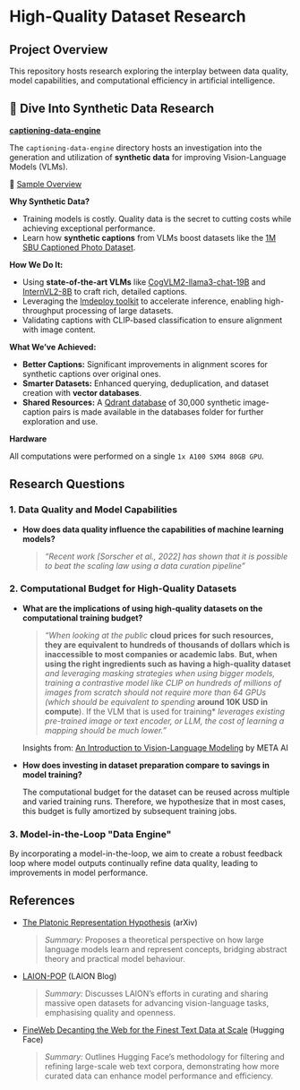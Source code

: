 # High-Quality Dataset Research

## Project Overview

This repository hosts research exploring the interplay between data quality, model capabilities, and computational efficiency in artificial intelligence.


## 🚀 Dive Into Synthetic Data Research

[**captioning-data-engine**](https://github.com/alexferdg/data-quality-engine/tree/main/captioning-data-engine)

The `captioning-data-engine` directory hosts an investigation into the generation and utilization of **synthetic data** for improving Vision-Language Models (VLMs).

👀 [Sample Overview](https://alexferdg.github.io/data-quality-engine/)

**Why Synthetic Data?**

- Training models is costly. Quality data is the secret to cutting costs while achieving exceptional performance.
- Learn how **synthetic captions** from VLMs boost datasets like the [1M SBU Captioned Photo Dataset](https://huggingface.co/datasets/vicenteor/sbu_captions).

**How We Do It:**

- Using **state-of-the-art VLMs** like [CogVLM2-llama3-chat-19B](https://huggingface.co/THUDM/cogvlm2-llama3-chat-19B) and [InternVL2-8B](https://huggingface.co/OpenGVLab/InternVL2-8B) to craft rich, detailed captions.
- Leveraging the [lmdeploy toolkit](https://github.com/InternLM/lmdeploy) to accelerate inference, enabling high-throughput processing of large datasets.
- Validating captions with CLIP-based classification to ensure alignment with image content.

**What We’ve Achieved:**

- **Better Captions:** Significant improvements in alignment scores for synthetic captions over original ones.
- **Smarter Datasets:** Enhanced querying, deduplication, and dataset creation with **vector databases**.
- **Shared Resources:** A [Qdrant database](https://qdrant.tech) of 30,000 synthetic image-caption pairs is made available in the databases folder for further exploration and use.

**Hardware**

All computations were performed on a single `1x A100 SXM4 80GB GPU`.

## Research Questions

### 1. Data Quality and Model Capabilities

- **How does data quality influence the capabilities of machine learning models?**

  > *“Recent work [Sorscher et al., 2022] has shown that it is possible to beat the scaling law using a data curation pipeline”*

### 2. Computational Budget for High-Quality Datasets

- **What are the implications of using high-quality datasets on the computational training budget?**

  > *“When looking at the public* **cloud prices** **for such resources, they are equivalent to hundreds of** **thousands of dollars which is inaccessible to most companies or academic labs**. **But, when using the right ingredients such as having a high-quality dataset** *and leveraging masking strategies when using bigger models,* *training a contrastive model like CLIP on hundreds of millions of images from scratch* *should not require more than 64 GPUs (which should be equivalent to spending* **around 10K USD in compute**). If the VLM that is used for training* *leverages existing pre-trained* *image or text encoder, or LLM,* *the cost of learning a mapping should be much lower.”*  

  Insights from: [An Introduction to Vision-Language Modeling](https://arxiv.org/pdf/2405.17247) by META AI

  

- **How does investing in dataset preparation compare to savings in model training?**

  The computational budget for the dataset can be reused across multiple and varied training runs. Therefore, we hypothesize that in most cases, this budget is fully amortized by subsequent training jobs.

### 3. Model-in-the-Loop "Data Engine"

By incorporating a model-in-the-loop, we aim to create a robust feedback loop where model outputs continually refine data quality, leading to improvements in model performance.


## References

- [The Platonic Representation Hypothesis](https://arxiv.org/abs/2405.07987) (arXiv)
  > *Summary:* Proposes a theoretical perspective on how large language models learn and represent concepts, bridging abstract theory and practical model behaviour.

- [LAION-POP](https://laion.ai/blog/laion-pop/) (LAION Blog)
  > *Summary:* Discusses LAION’s efforts in curating and sharing massive open datasets for advancing vision-language tasks, emphasising quality and openness.

- [FineWeb Decanting the Web for the Finest Text Data at Scale](https://huggingface.co/spaces/HuggingFaceFW/blogpost-fineweb-v1) (Hugging Face)
  > *Summary:* Outlines Hugging Face’s methodology for filtering and refining large-scale web text corpora, demonstrating how more curated data can enhance model performance and efficiency.
